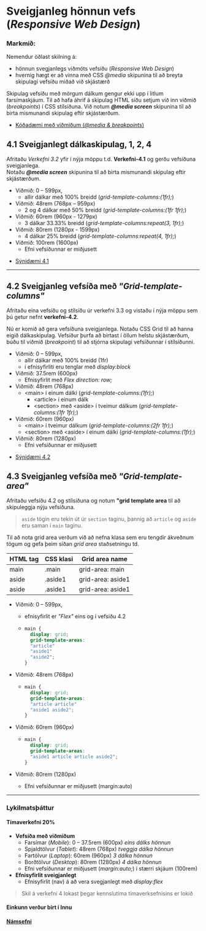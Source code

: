 # Sveigjanleg hönnun vefs  (_Responsive Web Design_)
 
### Markmið:

Nemendur öðlast skilning á:

* hönnun svegjanlegs viðmóts vefsíðu (_Responsive Web Design_)
* hvernig hægt er að vinna með CSS _@media_ skipunina til að breyta skipulagi vefsíðu miðað við skjástærð 

Skipulag vefsíðu með mörgum dálkum gengur ekki upp í litlum farsímaskjáum. Til að hafa áhrif á skipulag HTML síðu setjum við inn viðmið (_breakpoints_) í CSS stílsíðuna.  Við notum **_@media screen_** skipunina til að birta mismunandi skipulag eftir skjástærðum.  

- [Kóðadæmi með viðmiðum (_@media & breakpoints_) ](Namsefni-4/README.md)

## 4.1 Sveigjanlegt dálkaskipulag, 1, 2, 4

Afritaðu _Verkefni 3.2_ yfir í nýja möppu t.d. **Verkefni-4.1** og gerðu vefsíðuna sveigjanlega.  <br>
Notaðu **_@media screen_** skipunina til að birta mismunandi skipulag eftir skjástærðum.

* Viðmið: 0 – 599px,
  * allir dálkar með 100% breidd (_grid-template-columns:(1fr);_)
* Viðmið: 48rem (768px – 959px)
  * 2 og 4 dálkar með 50% breidd (_grid-template-columns:(1fr 1fr);_)
* Viðmið: 60rem (960px - 1279px)
  * 3 dálkar 33.33% breidd (_grid-template-columns:repeat(3, 1fr);_)
* Viðmið: 80rem (1280px - 1599px)
  * 4 dálkar 25% breidd (_grid-template-columns:repeat(4, 1fr);_)
* Viðmið: 100rem (1600px)
  * Efni vefsíðunnar er miðjusett
 

- [Sýnidæmi 4.1](Namsefni-4/Dæmi41.md)

---

## 4.2 Sveigjanleg vefsíða með _"Grid-template-columns"_

Afritaðu eina vefsíðu og stílsíðu úr verkefni 3.3 og vistaðu í nýja möppu sem þú getur nefnt **verkefni-4.2**. 

Nú er komið að gera vefsíðuna sveigjanlega. Notaðu CSS Grid til að hanna eigið dálkaskipulag. Vefsíður þurfa að birtast í öllum helstu skjástærðum, búðu til viðmið (_breakpoint_) til að stjórna skipulagi vefsíðunnar í stílsíðunni. 

* Viðmið: 0 – 599px,
  * allir dálkar með 100% breidd (1fr)
  * í efnisyfirliti eru tenglar með _display:block_
* Viðmið: 37.5rem (600px)
  * Efnisyfirlit með _Flex direction: row;_
* Viðmið: 48rem (768px)
  * &lt;main> í einum dálki (_grid-template-columns:(1fr);_)
    * &lt;article> í einum dálk
    * &lt;section> með &lt;aside> í tveimur dálkum (_grid-template-columns:(1fr 1fr);_)
* Viðmið: 60rem (960px)
  * &lt;main> í tveimur dálkum (_grid-template-columns:(2fr 1fr);_)
  * &lt;section> með &lt;aside> í einum dálki (_grid-template-columns:(1fr);_)
* Viðmið: 80rem (1280px)
  * Efni vefsíðunnar er miðjusett

- [Sýnidæmi 4.2](Namsefni-4/Dæmi42.md)

## 4.3 Sveigjanleg vefsíða með _"Grid-template-area"_

Afritaðu vefsíðu 4.2 og stílsíðuna og notum **"grid template area** til að skipuleggja nýju vefsíðuna. 

> `aside` tögin eru tekin út úr `section` taginu, þannig að `article` og `aside` eru saman í `main` taginu.

Til að nota grid area verðum við að nefna klasa sem eru tengdir ákveðnum tögum og gefa þeim síðan _grid area_ staðsetningu td.

| HTML tag | CSS klasi | Grid area name |
| --- | --- | --- | 
| main | .main | grid-area: main |
| aside | .aside1 | grid-area: aside1 | 
| aside | .aside1 | grid-area: aside1 | 

* Viðmið: 0 – 599px,
  * efnisyfirlit er _"Flex"_ eins og í vefsíðu 4.2  
  * ```CSS
    main {
      display: grid;
      grid-template-areas: 
      "article"
      "aside1"
      "aside2";
    }
    ```

* Viðmið: 48rem (768px)
  * ```CSS
    main {
      display: grid;
      grid-template-areas: 
      "article article"
      "aside1 aside2";
    }
    ```

* Viðmið: 60rem (960px)
  * ```CSS
    main {
      display: grid;
      grid-template-areas: 
      "aside1 article article aside2";
    }
    ```
    
* Viðmið: 80rem (1280px)
  * Efni vefsíðunnar er miðjusett (margin:auto)

---

### Lykilmatsþáttur

#### Tímaverkefni 20%

* **Vefsíða með viðmiðum**
    * Farsímar (_Mobile_): 0 – 37.5rem (600px)  _eins dálks hönnun_  
    * Spjaldtölvur (_Tablet_): 48rem (768px) _tveggja dálka hönnun_
    * Fartölvur (_Laptop_): 60rem (960px) _3 dálka hönnun_
    * Borðtölvur (_Desktop_): 80rem (1280px) _4 dálka hönnun_
    * Efni vefsíðunnar er miðjusett (_margin:auto;_) í stærri skjáum (100rem)
*  **Efnisyfirlit sveigjanlegt**
    * Efnisyfirlit (nav) á að vera svegjanlegt með _display:flex_

> Skil á verkefni 4 lokast þegar kennslutíma tímaverksefnisins er lokið

#### Einkunn verður birt í Innu

#### [Námsefni](https://github.com/vefgrunnur/24H-verkefni/tree/main/Verkefni-4/Namsefni-4)

